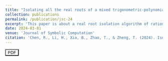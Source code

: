 ```yaml
---
title: "Isolating all the real roots of a mixed trigonometric-polynomial"
collection: publications
permalink: /publication/jsc-24
excerpt: 'This paper is about a real root isolation algorithm of rational univariate mixed trigonometric-polynomials'
date: 2024-03-01
venue: 'Journal of Symbolic Computation'
citation: 'Chen, R., Li, H., Xia, B., Zhao, T., & Zheng, T. (2024). Isolating all the real roots of a mixed trigonometric-polynomial. Journal of Symbolic Computation, 121, 102250.'
---
```


<a href="https://www.sciencedirect.com/science/article/abs/pii/S0747717123000640" target="_blank">
    <button style="background-color: white; color: black;">PDF</button>
</a>

<!---------------------------------------------------------------------------->
